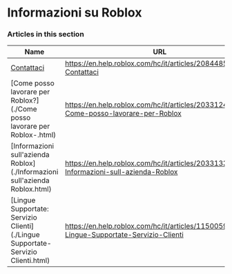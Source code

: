 # Informazioni su Roblox  
### Articles in this section
Name|URL
-|-
[Contattaci](./Contattaci.html) |https://en.help.roblox.com/hc/it/articles/208448546-Contattaci
[Come posso lavorare per Roblox?](./Come posso lavorare per Roblox-.html) |https://en.help.roblox.com/hc/it/articles/203312430-Come-posso-lavorare-per-Roblox
[Informazioni sull'azienda Roblox](./Informazioni sull'azienda Roblox.html) |https://en.help.roblox.com/hc/it/articles/203313370-Informazioni-sull-azienda-Roblox
[Lingue Supportate: Servizio Clienti](./Lingue Supportate- Servizio Clienti.html) |https://en.help.roblox.com/hc/it/articles/115005967366-Lingue-Supportate-Servizio-Clienti
